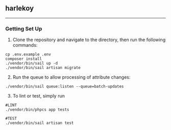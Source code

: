 ## harlekoy

---

### Getting Set Up

1. Clone the repository and navigate to the directory, then run the following commands:
```
cp .env.example .env
composer install
./vendor/bin/sail up -d
./vendor/bin/sail artisan migrate
```

2. Run the queue to allow processing of attribute changes:
```
./vendor/bin/sail queue:listen --queue=batch-updates
```

3. To lint or test, simply run
```
#LINT
./vendor/bin/phpcs app tests

#TEST
./vendor/bin/sail artisan test
```
